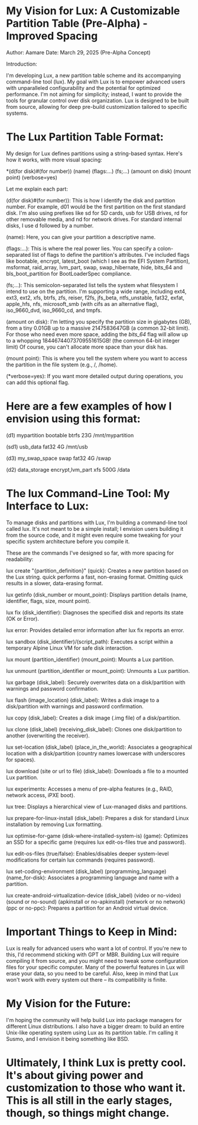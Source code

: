 # My Vision for Lux: A Customizable Partition Table (Pre-Alpha) - Improved Spacing
Author: Aamare
Date: March 29, 2025 (Pre-Alpha Concept)

Introduction:

I'm developing Lux, a new partition table scheme and its accompanying command-line tool (lux). My goal with Lux is to empower advanced users with unparalleled configurability and the potential for optimized performance. I'm not aiming for simplicity; instead, I want to provide the tools for granular control over disk organization. Lux is designed to be built from source, allowing for deep pre-build customization tailored to specific systems.

# The Lux Partition Table Format:

My design for Lux defines partitions using a string-based syntax. Here's how it works, with more visual spacing:

*(d(for disk)#(for number))   (name)   (flags:...)   (fs;...)   (amount on disk)   (mount point)   (verbose=yes)

Let me explain each part:

(d(for disk)#(for number)): This is how I identify the disk and partition number. For example, d01 would be the first partition on the first standard disk. I'm also using prefixes like sd for SD cards, usb for USB drives, rd for other removable media, and nd for network drives. For standard internal disks, I use d followed by a number.

(name): Here, you can give your partition a descriptive name.

(flags:...): This is where the real power lies. You can specify a colon-separated list of flags to define the partition's attributes. I've included flags like bootable, encrypt, latest_boot (which I see as the EFI System Partition), msformat, raid_array, lvm_part, swap, swap_hibernate, hide, bits_64 and bls_boot_partition for BootLoaderSpec compliance.

(fs;...): This semicolon-separated list tells the system what filesystem I intend to use on the partition. I'm supporting a wide range, including ext4, ext3, ext2, xfs, btrfs, zfs, reiser, f2fs, jfs_beta, ntfs_unstable, fat32, exfat, apple_hfs, nfs, microsoft_smb (with cifs as an alternative flag), iso_9660_dvd, iso_9660_cd, and tmpfs.

(amount on disk): I'm letting you specify the partition size in gigabytes (GB), from a tiny 0.01GB up to a massive 2147583647GB (a common 32-bit limit). For those who need even more space, adding the *bits_64* flag will allow up to a whopping 18446744073709551615GB! (the common 64-bit integer limit)  Of course, you can't allocate more space than your disk has.

(mount point): This is where you tell the system where you want to access the partition in the file system (e.g., /, /home).

(*verbose=yes): If you want more detailed output during operations, you can add this optional flag.

# Here are a few examples of how I envision using this format:

(d1) mypartition bootable btrfs 23G /mnt/mypartition

(sd1) usb_data fat32 4G /mnt/usb

(d3) my_swap_space swap fat32 4G /swap

(d2) data_storage encrypt,lvm_part xfs 500G /data

# The lux Command-Line Tool: My Interface to Lux:

To manage disks and partitions with Lux, I'm building a command-line tool called lux. It's not meant to be a simple install; I envision users building it from the source code, and it might even require some tweaking for your specific system architecture before you compile it.

These are the commands I've designed so far, with more spacing for readability:

lux create "{partition_definition}" (quick): Creates a new partition based on the Lux string. quick performs a fast, non-erasing format. Omitting quick results in a slower, data-erasing format.

lux getinfo (disk_number or mount_point): Displays partition details (name, identifier, flags, size, mount point).

lux fix (disk_identifier): Diagnoses the specified disk and reports its state (OK or Error).

lux error: Provides detailed error information after lux fix reports an error.

lux sandbox (disk_identifier)/(script_path): Executes a script within a temporary Alpine Linux VM for safe disk interaction.

lux mount (partition_identifier) (mount_point): Mounts a Lux partition.

lux unmount (partition_identifier or mount_point): Unmounts a Lux partition.

lux garbage (disk_label): Securely overwrites data on a disk/partition with warnings and password confirmation.

lux flash (image_location) (disk_label): Writes a disk image to a disk/partition with warnings and password confirmation.

lux copy (disk_label): Creates a disk image (.img file) of a disk/partition.

lux clone (disk_label) (receiving_disk_label): Clones one disk/partition to another (overwriting the receiver).

lux set-location (disk_label) (place_in_the_world): Associates a geographical location with a disk/partition (country names lowercase with underscores for spaces).

lux download (site or url to file) (disk_label): Downloads a file to a mounted Lux partition.

lux experiments: Accesses a menu of pre-alpha features (e.g., RAID, network access, iPXE boot).

lux tree: Displays a hierarchical view of Lux-managed disks and partitions.

lux prepare-for-linux-install (disk_label): Prepares a disk for standard Linux installation by removing Lux formatting.

lux optimise-for-game (disk-where-installed-system-is) (game): Optimizes an SSD for a specific game (requires lux edit-os-files true and password).

lux edit-os-files (true/false): Enables/disables deeper system-level modifications for certain lux commands (requires password).

lux set-coding-environment (disk_label) (programming_language) (name_for-disk): Associates a programming language and name with a partition.

lux create-android-virtualization-device (disk_label) (video or no-video) (sound or no-sound) (apkinstall or no-apkinstall) (network or no network) (ppc or no-ppc): Prepares a partition for an Android virtual device.

# Important Things to Keep in Mind:

Lux is really for advanced users who want a lot of control. If you're new to this, I'd recommend sticking with GPT or MBR. Building Lux will require compiling it from source, and you might need to tweak some configuration files for your specific computer. Many of the powerful features in Lux will erase your data, so you need to be careful. Also, keep in mind that Lux won't work with every system out there – its compatibility is finite.

# My Vision for the Future:

I'm hoping the community will help build Lux into package managers for different Linux distributions. I also have a bigger dream: to build an entire Unix-like operating system using Lux as its partition table. I'm calling it Susmo, and I envision it being something like BSD.

# Ultimately, I think Lux is pretty cool. It's about giving power and customization to those who want it. This is all still in the early stages, though, so things might change.


